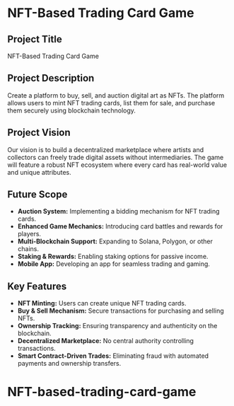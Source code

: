 # NFT-Based Trading Card Game

## Project Title
NFT-Based Trading Card Game

## Project Description
Create a platform to buy, sell, and auction digital art as NFTs. The platform allows users to mint NFT trading cards, list them for sale, and purchase them securely using blockchain technology.

## Project Vision
Our vision is to build a decentralized marketplace where artists and collectors can freely trade digital assets without intermediaries. The game will feature a robust NFT ecosystem where every card has real-world value and unique attributes.

## Future Scope
- **Auction System:** Implementing a bidding mechanism for NFT trading cards.
- **Enhanced Game Mechanics:** Introducing card battles and rewards for players.
- **Multi-Blockchain Support:** Expanding to Solana, Polygon, or other chains.
- **Staking & Rewards:** Enabling staking options for passive income.
- **Mobile App:** Developing an app for seamless trading and gaming.

## Key Features
- **NFT Minting:** Users can create unique NFT trading cards.
- **Buy & Sell Mechanism:** Secure transactions for purchasing and selling NFTs.
- **Ownership Tracking:** Ensuring transparency and authenticity on the blockchain.
- **Decentralized Marketplace:** No central authority controlling transactions.
- **Smart Contract-Driven Trades:** Eliminating fraud with automated payments and ownership transfers.

# NFT-based-trading-card-game
